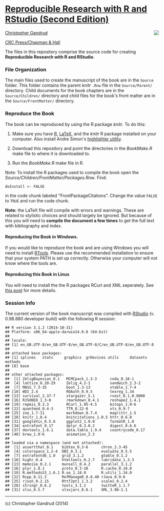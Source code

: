 # [Reproducible Research with R and RStudio (Second Edition)](http://christophergandrud.github.io/RepResR-RStudio/)

[<img src="http://3.bp.blogspot.com/-f8MFbNEoyGU/UYNGekqEkTI/AAAAAAAAGOM/Dq36pI06kTQ/s320/RepResCover.jpg" align="right" />](http://www.amazon.com/dp/1466572841)

[Christopher Gandrud](http://christophergandrud.blogspot.com/p/biocontact.html)

[CRC Press/Chapman & Hall](http://www.crcpress.com/product/isbn/9781466572843)

The files in this repository comprise the source code for creating
**Reproducible Research with R and RStudio**.

### File Organization

The main files used to create the manuscript of the book are in the `Source`
folder. This folder contains the parent *knitr* `.Rnw` file in the
`Source/Parent/` directory. Child documents for the book chapters are in the
`Source/Children/` directory and child files for the book's front matter are in
the `Source/FrontMatter/` directory.

### Reproduce the Book

The book can be reproduced by using the R package *knitr*. To do this:

1. Make sure you have [R](http://www.r-project.org/), [LaTeX](http://www.latex-project.org/ftp.html),
and the *knitr* R package installed on your computer. Also install Andre Simon's
[highlighter utility](http://www.andre-simon.de/zip/download.html).

2. Download this repository and point the directories in the *BookMake.R* make
file to where it is downloaded to.

3. Run the *BookMake.R* make file in R.

Note: To install the R packages used to compile the book open the
*Source/Children/FrontMatter/Packages.Rnw*. Find:

```
doInstall <- FALSE
```

in the code chunk labeled "FrontPackageCitations". Change the value `FALSE` to
`TRUE` and run the code chunk.

**Note:** the LaTeX file will compile with errors and warnings. These are
related to stylistic choices and should largely be ignored. But because of this
you will need to **compile the document a few times** to get the full text with
bibliography and index.

#### Reproducing the Book in Windows.

If you would like to reproduce the book and are using Windows you will need to
install [RTools](http://cran.r-project.org/bin/windows/Rtools/installer.html).
Please use the recommended installation to ensure that your system PATH is set
up correctly. Otherwise your computer will not know where the tools are.

#### Reproducing this Book in Linux

You will need to install the the R packages RCurl and XML seperately. See
[this post](https://github.com/cboettig/treeBASE/issues/5) for more details.

### Session Info

The current version of the book manuscript was compiled with
[RStudio](http://www.rstudio.com/) (v. 0.98.880 developer build) with the
following R session:


```
## R version 3.1.2 (2014-10-31)
## Platform: x86_64-apple-darwin14.0.0 (64-bit)
## 
## locale:
## [1] en_GB.UTF-8/en_GB.UTF-8/en_GB.UTF-8/C/en_GB.UTF-8/en_GB.UTF-8
## 
## attached base packages:
## [1] splines   stats     graphics  grDevices utils     datasets  methods  
## [8] base     
## 
## other attached packages:
##  [1] ZeligBayesian_0.1   MCMCpack_1.3-3      coda_0.16-1        
##  [4] lattice_0.20-29     Zelig_4.2-1         sandwich_2.3-2     
##  [7] MASS_7.3-35         boot_1.3-13         xtable_1.7-4       
## [10] WDI_2.4             ROAuth_0.9.5        texreg_1.34        
## [13] survival_2.37-7     stargazer_5.1       rvest_0.1.0.9000   
## [16] RJSONIO_1.3-0       rmarkdown_0.4.1     reshape2_1.4.1     
## [19] repmis_0.3.3        RCurl_1.95-4.5      bitops_1.0-6       
## [22] quantmod_0.4-3      TTR_0.22-0          xts_0.9-7          
## [25] zoo_1.7-11          markdown_0.7.4      magrittr_1.5       
## [28] knitr_1.8.4         knitcitations_1.0.5 httr_0.6.0         
## [31] googleVis_0.5.6     ggplot2_1.0.0       formatR_1.0        
## [34] extrafont_0.17      dplyr_0.3.0.2       digest_0.6.6       
## [37] devtools_1.6.1      data.table_1.9.4    countrycode_0.17   
## [40] brew_1.0-6          animation_2.3      
## 
## loaded via a namespace (and not attached):
##  [1] assertthat_0.1    bibtex_0.3-6      chron_2.3-45     
##  [4] colorspace_1.2-4  DBI_0.3.1         evaluate_0.5.5   
##  [7] extrafontdb_1.0   grid_3.1.2        gtable_0.1.2     
## [10] highr_0.4         htmltools_0.2.7   lubridate_1.3.3  
## [13] memoise_0.2.1     munsell_0.4.2     parallel_3.1.2   
## [16] plyr_1.8.1        proto_0.3-10      R.cache_0.10.0   
## [19] R.methodsS3_1.6.1 R.oo_1.18.0       R.utils_1.34.0   
## [22] Rcpp_0.11.3       RefManageR_0.8.40 rJava_0.9-6      
## [25] rjson_0.2.15      Rttf2pt1_1.3.2    scales_0.2.4     
## [28] stringr_0.6.2     tools_3.1.2       twitteR_1.1.7    
## [31] xlsx_0.5.7        xlsxjars_0.6.1    XML_3.98-1.1
```

---

(c) Christopher Gandrud (2014)
